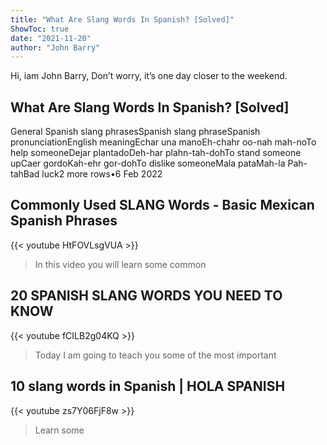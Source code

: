 ```yaml
---
title: "What Are Slang Words In Spanish? [Solved]"
ShowToc: true 
date: "2021-11-20"
author: "John Barry" 
---
```


Hi, iam John Barry, Don’t worry, it’s one day closer to the weekend.
## What Are Slang Words In Spanish? [Solved]
General Spanish slang phrasesSpanish slang phraseSpanish pronunciationEnglish meaningEchar una manoEh-chahr oo-nah mah-noTo help someoneDejar plantadoDeh-har plahn-tah-dohTo stand someone upCaer gordoKah-ehr gor-dohTo dislike someoneMala pataMah-la Pah-tahBad luck2 more rows•6 Feb 2022

## Commonly Used SLANG Words - Basic Mexican Spanish Phrases
{{< youtube HtFOVLsgVUA >}}
>In this video you will learn some common 

## 20 SPANISH SLANG WORDS YOU NEED TO KNOW
{{< youtube fCILB2g04KQ >}}
>Today I am going to teach you some of the most important 

## 10 slang words in Spanish | HOLA SPANISH
{{< youtube zs7Y06FjF8w >}}
>Learn some 

